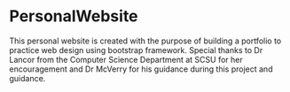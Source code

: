 # PersonalWebsite
This personal website is created with the purpose of building a portfolio to practice web design using bootstrap framework. 
Special thanks to Dr Lancor from the Computer Science Department at SCSU for her encouragement and Dr McVerry for his guidance during this project and guidance.
